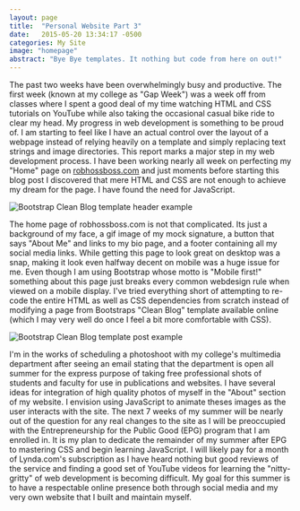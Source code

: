 ```yaml
---
layout: page
title:  "Personal Website Part 3"
date:   2015-05-20 13:34:17 -0500
categories: My Site
image: "homepage"
abstract: "Bye Bye templates. It nothing but code from here on out!"
---
```

The past two weeks have been overwhelmingly busy and productive. The first week (known at my college as "Gap Week") was a week off from classes where I spent a good deal of my time watching HTML and CSS tutorials on YouTube while also taking the occasional casual bike ride to clear my head. My progress in web development is something to be proud of. I am starting to feel like I have an actual control over the layout of a webpage instead of relying heavily on a template and simply replacing text strings and image directories. This report marks a major step in my web development process. I have been working nearly all week on perfecting my "Home" page on [robhossboss.com](robhossboss.com) and just moments before starting this blog post I discovered that mere HTML and CSS are not enough to achieve my dream for the page. I have found the need for JavaScript.

![Bootstrap Clean Blog template header example](../../../../img/squarespace/postexample.jpg)

The home page of robhossboss.com is not that complicated. Its just a background of my face, a gif image of my mock signature, a button that says "About Me" and links to my bio page, and a footer containing all my social media links. While getting this page to look great on desktop was a snap, making it look even halfway decent on mobile was a huge issue for me. Even though I am using Bootstrap whose motto is "Mobile first!" something about this page just breaks every common webdesign rule when viewed on a mobile display. I've tried everything short of attempting to re-code the entire HTML as well as CSS dependencies from scratch instead of modifying a page from Bootstraps "Clean Blog" template available online (which I may very well do once I feel a bit more comfortable with CSS).

![Bootstrap Clean Blog template post example](../../../../img/squarespace/post.jpg)

I'm in the works of scheduling a photoshoot with my college's multimedia department after seeing an email stating that the department is open all summer for the express purpose of taking free professional shots of students and faculty for use in publications and websites. I have several ideas for integration of high quality photos of myself in the "About" section of my website. I envision using JavaScript to animate theses images as the user interacts with the site. The next 7 weeks of my summer will be nearly out of the question for any real changes to the site as I will be preoccupied with the Entrepreneurship for the Public Good (EPG) program that I am enrolled in. It is my plan to dedicate the remainder of my summer after EPG to mastering CSS and begin learning JavaScript. I will likely pay for a month of Lynda.com's subscription as I have heard nothing but good reviews of the service and finding a good set of YouTube videos for learning the "nitty-gritty" of web development is becoming difficult. My goal for this summer is to have a respectable online presence both through social media and my very own website that I built and maintain myself.
